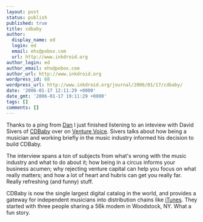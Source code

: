 ```yaml
---
layout: post
status: publish
published: true
title: cdbaby
author:
  display_name: ed
  login: ed
  email: ehs@pobox.com
  url: http://www.inkdroid.org
author_login: ed
author_email: ehs@pobox.com
author_url: http://www.inkdroid.org
wordpress_id: 68
wordpress_url: http://www.inkdroid.org/journal/2006/01/17/cdbaby/
date: '2006-01-17 12:11:29 +0000'
date_gmt: '2006-01-17 19:11:29 +0000'
tags: []
comments: []
---
```


<p>Thanks to a ping from <a href="http://onebiglibrary.net">Dan</a> I just finished listening to an inteview with David Sivers of  <a href="http://www.cdbaby.com">CDBaby</a> over on <a href="http://www.venturevoice.com/2005/11/vv_show_19_derek_sivers_of_cd.html">Venture Voice</a>. Sivers talks about how being a musician and working briefly in the music industry informed his decision to build CDBaby. </p>
<p>The interview spans a ton of subjects from what's wrong with the music industry and what to do about it; how being in a circus informs your business acumen; why rejecting venture capital can help you focus on what really matters; and how a lot of heart and hubris can get you really far. Really refreshing (and funny) stuff.</p>
<p>CDBaby is now the single largest digital catalog in the world, and provides a gateway for independent musicians into distribution chains like <a href="http://www.apple.com/itunes/">iTunes</a>. They started with three people sharing a 56k modem in Woodstock, NY. What a fun story.</p>
